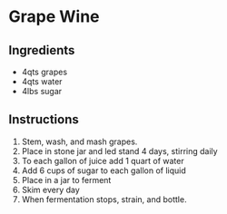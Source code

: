 # Grape Wine

## Ingredients

* 4qts grapes
* 4qts water
* 4lbs sugar
  
## Instructions

1. Stem, wash, and mash grapes.
2. Place in stone jar and led stand 4 days, stirring daily
3. To each gallon of juice add 1 quart of water
4. Add 6 cups of sugar to each gallon of liquid
5. Place in a jar to ferment
6. Skim every day
7. When fermentation stops, strain, and bottle.

[//]: # ( Source from Mr. Witte a la Phyllis Witte)
